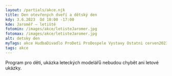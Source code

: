 ```yaml
---
layout: /partials/akce.njk
title: Den otevřených dveří a dětský den
kdy: 3.6.2023  Od 10:00 -17:00
kde: Jaroměř – letiště
fotomin: /images/akce/letisteJaromer.jpg
fotomax: /images/akce/letisteJaromer.jpg
alt: detsky den
myTags: akce HudbaDivadlo ProDeti ProDospele Vystavy Ostatni cerven2023
tags: akce
---
```


Program pro děti, ukázka leteckých modelářů nebudou chybět ani letové ukázky.